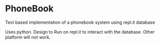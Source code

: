 # PhoneBook
Text based implementation of a phonebook system using repl.it database

Uses python.
Design to Run on repl.it to interact with the database. Other platform will not work. 
